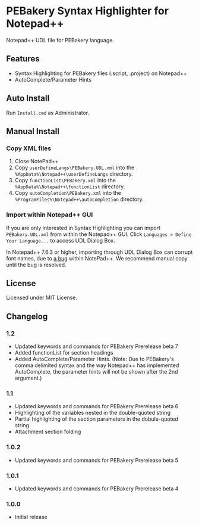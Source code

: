 # PEBakery Syntax Highlighter for Notepad++

Notepad++ UDL file for PEBakery language.

## Features

- Syntax Highlighting for PEBakery files (.script, .project) on Notepad++
- AutoComplete/Parameter Hints

## Auto Install

Run `Install.cmd` as Administrator.

## Manual Install

### Copy XML files

1. Close NotePad++ 
1. Copy `userDefineLangs\PEBakery.UDL.xml` into the `%AppData%\Notepad++\userDefineLangs` directory.
1. Copy `functionList\PEBakery.xml` into the `%AppData%\Notepad++\functionList` directory.
1. Copy `autoCompletion\PEBakery.xml` into the `%ProgramFiles%\Notepad++\autoCompletion` directory.

### Import within Notepad++ GUI

If you are only interested in Syntax Highlighting you can import `PEBakery.UDL.xml` from within the Notepad++ GUI. Click `Languages > Define Your Language...` to access UDL Dialog Box.

In Notepad++ 7.6.3 or higher, importing through UDL Dialog Box can corrupt font names, due to [a bug](https://github.com/notepad-plus-plus/notepad-plus-plus/issues/5630) within NotePad++. We recommend manual copy until the bug is resolved.

## License

Licensed under MIT License.

## Changelog

### 1.2

- Updated keywords and commands for PEBakery Prerelease beta 7
- Added functionList for section headings
- Added AutoComplete/Parameter Hints. (Note: Due to PEBakery's comma delimited syntax and the way Notepad++ has implemented AutoComplete, the parameter hints will not be shown after the 2nd argument.)

### 1.1

- Updated keywords and commands for PEBakery Prerelease beta 6
- Highlighting of the variables nested in the double-quoted string
- Partial highlighting of the section parameters in the dobule-quoted string
- Attachment section folding 

### 1.0.2

- Updated keywords and commands for PEBakery Prerelease beta 5

### 1.0.1

- Updated keywords and commands for PEBakery Prerelease beta 4

### 1.0.0

- Initial release

